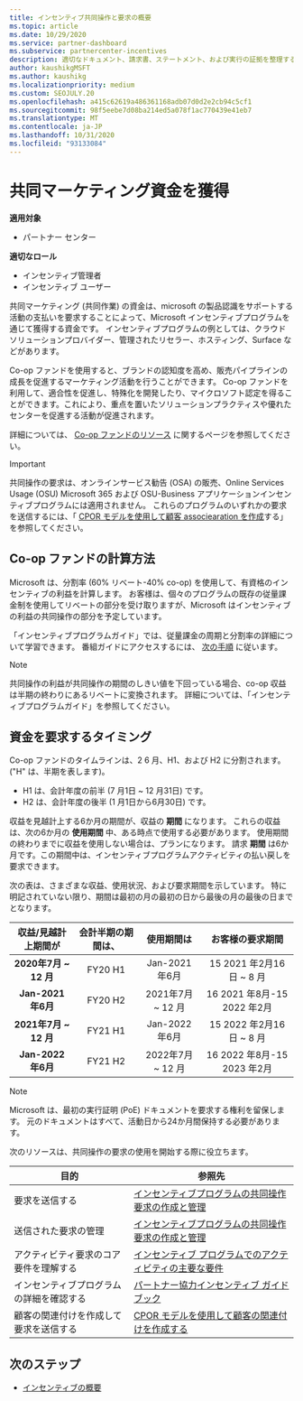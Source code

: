 ```yaml
---
title: インセンティブ共同操作と要求の概要
ms.topic: article
ms.date: 10/29/2020
ms.service: partner-dashboard
ms.subservice: partnercenter-incentives
description: 適切なドキュメント、請求書、ステートメント、および実行の証拠を整理することによって、インセンティブに対して成功した共同操作要求を送信する方法について説明します。
author: kaushikgMSFT
ms.author: kaushikg
ms.localizationpriority: medium
ms.custom: SEOJULY.20
ms.openlocfilehash: a415c62619a486361168adb07d0d2e2cb94c5cf1
ms.sourcegitcommit: 98f5eebe7d08ba214ed5a078f1ac770439e41eb7
ms.translationtype: MT
ms.contentlocale: ja-JP
ms.lasthandoff: 10/31/2020
ms.locfileid: "93133084"
---
```

# <a name="earn-cooperative-marketing-funds"></a>共同マーケティング資金を獲得

**適用対象**

- パートナー センター

**適切なロール**

- インセンティブ管理者
- インセンティブ ユーザー

共同マーケティング (共同作業) の資金は、microsoft の製品認識をサポートする活動の支払いを要求することによって、Microsoft インセンティブプログラムを通じて獲得する資金です。 インセンティブプログラムの例としては、クラウドソリューションプロバイダー、管理されたリセラー、ホスティング、Surface などがあります。

Co-op ファンドを使用すると、ブランドの認知度を高め、販売パイプラインの成長を促進するマーケティング活動を行うことができます。 Co-op ファンドを利用して、適合性を促進し、特殊化を開発したり、マイクロソフト認定を得ることができます。これにより、重点を置いたソリューションプラクティスや優れたセンターを促進する活動が促進されます。

詳細については、 [Co-op ファンドのリソース](https://partner.microsoft.com/asset/collection/co-op-funds-resources#/) に関するページを参照してください。

>[!Important]
>共同操作の要求は、オンラインサービス勧告 (OSA) の販売、Online Services Usage (OSU) Microsoft 365 および OSU-Business アプリケーションインセンティブプログラムには適用されません。 これらのプログラムのいずれかの要求を送信するには、「 [CPOR モデルを使用して顧客 associearation を作成](submit-osa-claim.md)する」を参照してください。

## <a name="how-co-op-funds-are-calculated"></a>Co-op ファンドの計算方法

Microsoft は、分割率 (60% リベート-40% co-op) を使用して、有資格のインセンティブの利益を計算します。 お客様は、個々のプログラムの既存の従量課金制を使用してリベートの部分を受け取りますが、Microsoft はインセンティブの利益の共同操作の部分を予定しています。

「インセンティブプログラムガイド」では、従量課金の周期と分割率の詳細について学習できます。 番組ガイドにアクセスするには、 [次の手順](incentives-determined-your-program-eligibility.md) に従います。

>[!NOTE]
>共同操作の利益が共同操作の期間のしきい値を下回っている場合、co-op 収益は半期の終わりにあるリベートに変換されます。 詳細については、「インセンティブプログラムガイド」を参照してください。

## <a name="when-to-claim-your-funds"></a>資金を要求するタイミング

Co-op ファンドのタイムラインは、2 6 月、H1、および H2 に分割されます。 ("H" は、半期を表します)。

- H1 は、会計年度の前半 (7 月1日 ~ 12 月31日) です。
- H2 は、会計年度の後半 (1 月1日から6月30日) です。

収益を見越計上する6か月の期間が、収益の **期間** になります。 これらの収益は、次の6か月の **使用期間** 中、ある時点で使用する必要があります。 使用期間の終わりまでに収益を使用しない場合は、プランになります。 請求 **期間** は6か月です。この期間中は、インセンティブプログラムアクティビティの払い戻しを要求できます。

次の表は、さまざまな収益、使用状況、および要求期間を示しています。 特に明記されていない限り、期間は最初の月の最初の日から最後の月の最後の日までとなります。

|  収益/見越計上期間が  |会計半期の期間は、  |  使用期間は  |  お客様の要求期間  |
| :-----------: | :-----------: | :-----------: | :-----------: |
|**2020年7月 ~ 12 月**| FY20 H1  |  Jan-2021 年6月  |  15 2021 年2月16日 ~ 8 月  |
|**Jan-2021 年6月** |  FY20 H2  |  2021年7月 ~ 12 月  |  16 2021 年8月-15 2022 年2月  |
|**2021年7月 ~ 12 月**|  FY21 H1  |  Jan-2022 年6月  |  15 2022 年2月16日 ~ 8 月  |
|**Jan-2022 年6月** |  FY21 H2  |  2022年7月 ~ 12 月  |  16 2022 年8月-15 2023 年2月  |

>[!NOTE]
>Microsoft は、最初の実行証明 (PoE) ドキュメントを要求する権利を留保します。 元のドキュメントはすべて、活動日から24か月間保持する必要があります。

次のリソースは、共同操作の要求の使用を開始する際に役立ちます。

| 目的 | 参照先 |
| ------ | ----------- |
| 要求を送信する |  [インセンティブプログラムの共同操作要求の作成と管理](create-incentives-claims.md)  |
| 送信された要求の管理 | [インセンティブプログラムの共同操作要求の作成と管理](create-incentives-claims.md)    |
| アクティビティ要求のコア要件を理解する | [インセンティブ プログラムでのアクティビティの主要な要件](core-requirements.md)   |
| インセンティブプログラムの詳細を確認する | [パートナー協力インセンティブ ガイドブック](https://assetsprod.microsoft.com/co-op-guidebook.pdf)  |
| 顧客の関連付けを作成して要求を送信する | [CPOR モデルを使用して顧客の関連付けを作成する](submit-osa-claim.md)   |

## <a name="next-steps"></a>次のステップ

- [インセンティブの概要](incentives-get-started-intro.md)
